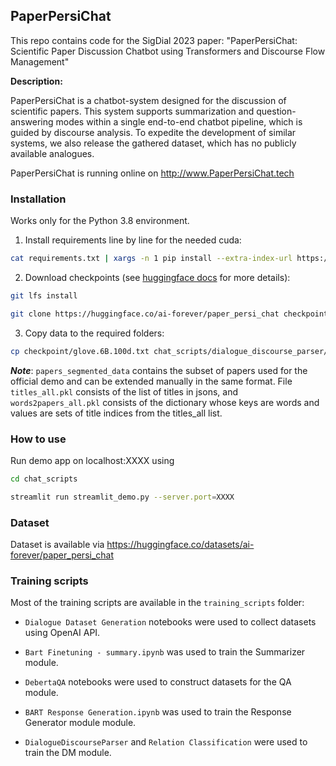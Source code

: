 ## PaperPersiChat

This repo contains code for the SigDial 2023 paper: "PaperPersiChat: Scientific Paper Discussion Chatbot using Transformers and Discourse Flow Management"


**Description:**

PaperPersiChat is a chatbot-system designed for the discussion of scientific papers. This system supports summarization and question-answering modes within a single end-to-end chatbot pipeline, which is guided by discourse analysis. To expedite the development of similar systems, we also release the gathered dataset, which has no publicly available analogues.

PaperPersiChat is running online on http://www.PaperPersiChat.tech



### Installation

Works only for the Python 3.8 environment.

1) Install requirements line by line for the needed cuda:

```bash
cat requirements.txt | xargs -n 1 pip install --extra-index-url https://download.pytorch.org/whl/cu111
```

2) Download checkpoints (see [huggingface docs](https://huggingface.co/docs/hub/models-downloading) for more details):

```bash
git lfs install
```
```bash
git clone https://huggingface.co/ai-forever/paper_persi_chat checkpoint
```

3) Copy data to the required folders:

```bash
cp checkpoint/glove.6B.100d.txt chat_scripts/dialogue_discourse_parser/glove/ && cp -r checkpoint/convokit_50_model chat_scripts/dialogue_discourse_parser/convokit_50_model && cp checkpoint/convokit_dials_train.json chat_scripts/dialogue_discourse_parser/data
```


***Note***: ```papers_segmented_data``` contains the subset of papers used for the official demo and can be extended manually in the same format. File ```titles_all.pkl``` consists  of the list of titles in jsons, and ```words2papers_all.pkl``` consists of the dictionary whose keys are words and values are sets of title indices from the titles_all list.


### How to use

Run demo app on localhost:XXXX using     

```bash
cd chat_scripts
```
```bash
streamlit run streamlit_demo.py --server.port=XXXX
```

### Dataset

Dataset is available via https://huggingface.co/datasets/ai-forever/paper_persi_chat

### Training scripts

Most of the training scripts are available in the ```training_scripts``` folder:

- ```Dialogue Dataset Generation``` notebooks were used to collect datasets using OpenAI API.

- ```Bart Finetuning - summary.ipynb``` was used to train the Summarizer module.

- ```DebertaQA``` notebooks were used to construct datasets for the QA module. 

- ```BART Response Generation.ipynb``` was used to train the Response Generator module module.

- ```DialogueDiscourseParser``` and ```Relation Classification``` were used to train the DM module.
